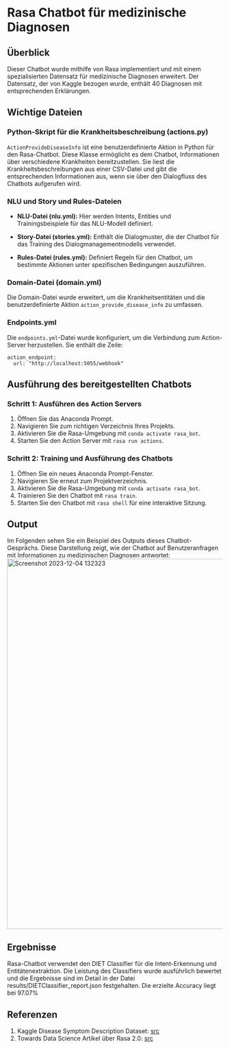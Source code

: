 # Rasa Chatbot für medizinische Diagnosen

## Überblick
Dieser Chatbot wurde mithilfe von Rasa implementiert und mit einem spezialisierten Datensatz für medizinische Diagnosen erweitert. Der Datensatz, der von Kaggle bezogen wurde, enthält 40 Diagnosen mit entsprechenden Erklärungen.

## Wichtige Dateien

### Python-Skript für die Krankheitsbeschreibung (actions.py)
`ActionProvideDiseaseInfo` ist eine benutzerdefinierte Aktion in Python für den Rasa-Chatbot. Diese Klasse ermöglicht es dem Chatbot, Informationen über verschiedene Krankheiten bereitzustellen. Sie liest die Krankheitsbeschreibungen aus einer CSV-Datei und gibt die entsprechenden Informationen aus, wenn sie über den Dialogfluss des Chatbots aufgerufen wird.

### NLU und Story und Rules-Dateien
- **NLU-Datei (nlu.yml):** Hier werden Intents, Entities und Trainingsbeispiele für das NLU-Modell definiert.

- **Story-Datei (stories.yml):** Enthält die Dialogmuster, die der Chatbot für das Training des Dialogmanagementmodells verwendet.

- **Rules-Datei (rules.yml):** Definiert Regeln für den Chatbot, um bestimmte Aktionen unter spezifischen Bedingungen auszuführen.

### Domain-Datei (domain.yml)

Die Domain-Datei wurde erweitert, um die Krankheitsentitäten und die benutzerdefinierte Aktion `action_provide_disease_info` zu umfassen.

### Endpoints.yml
Die `endpoints.yml`-Datei wurde konfiguriert, um die Verbindung zum Action-Server herzustellen. Sie enthält die Zeile:
```
action_endpoint:
  url: "http://localhost:5055/webhook"
```

## Ausführung des bereitgestellten Chatbots

### Schritt 1: Ausführen des Action Servers
1. Öffnen Sie das Anaconda Prompt.
2. Navigieren Sie zum richtigen Verzeichnis Ihres Projekts.
3. Aktivieren Sie die Rasa-Umgebung mit `conda activate rasa_bot`.
4. Starten Sie den Action Server mit `rasa run actions`.

### Schritt 2: Training und Ausführung des Chatbots
1. Öffnen Sie ein neues Anaconda Prompt-Fenster.
2. Navigieren Sie erneut zum Projektverzeichnis.
3. Aktivieren Sie die Rasa-Umgebung mit `conda activate rasa_bot`.
4. Trainieren Sie den Chatbot mit `rasa train`.
5. Starten Sie den Chatbot mit `rasa shell` für eine interaktive Sitzung.

## Output 
Im Folgenden sehen Sie ein Beispiel des Outputs dieses Chatbot-Gesprächs. Diese Darstellung zeigt, wie der Chatbot auf Benutzeranfragen mit Informationen zu medizinischen Diagnosen antwortet:
<img width="863" alt="Screenshot 2023-12-04 132323" src="https://github.com/itsmeeeeeee/chatbot_rasa/assets/96257594/d5df5979-adfc-4e01-9012-f1a905171c04">

## Ergebnisse

Rasa-Chatbot verwendet den DIET Classifier für die Intent-Erkennung und Entitätenextraktion. Die Leistung des Classifiers wurde ausführlich bewertet und die Ergebnisse sind im Detail in der Datei results/DIETClassifier_report.json festgehalten.  Die erzielte Accuracy liegt bei 97.07%

## Referenzen

1. Kaggle Disease Symptom Description Dataset: [src](https://www.kaggle.com/datasets/itachi9604/disease-symptom-description-dataset?select=symptom_Description.csv)
2. Towards Data Science Artikel über Rasa 2.0: [src](https://towardsdatascience.com/chatbots-made-easier-with-rasa-2-0-b999323cdde)
